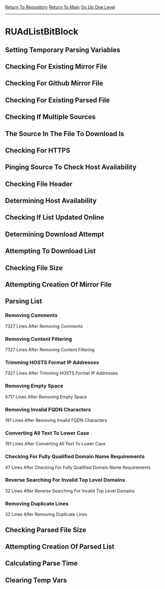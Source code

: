 [Return To Repository](https://github.com/deathbybandaid/piholeparser/)
[Return To Main](https://github.com/deathbybandaid/piholeparser/blob/master/RecentRunLogs/Mainlog.md)
[Go Up One Level](https://github.com/deathbybandaid/piholeparser/blob/master/RecentRunLogs/TopLevelScripts/30-Processing-External-Blacklists.md)
____________________________________
# RUAdListBitBlock
## Setting Temporary Parsing Variables
## Checking For Existing Mirror File
## Checking For Github Mirror File
## Checking For Existing Parsed File
## Checking If Multiple Sources
## The Source In The File To Download Is
## Checking For HTTPS
## Pinging Source To Check Host Availability
## Checking File Header
## Determining Host Availability
## Checking If List Updated Online
## Determining Download Attempt
## Attempting To Download List
## Checking File Size
## Attempting Creation Of Mirror File
## Parsing List
### Removing Comments
7327 Lines After Removing Comments
### Removing Content Filtering
7327 Lines After Removing Content Filtering
### Trimming HOSTS Format IP Addresses
7327 Lines After Trimming HOSTS Format IP Addresses
### Removing Empty Space
6717 Lines After Removing Empty Space
### Removing Invalid FQDN Characters
191 Lines After Removing Invalid FQDN Characters
### Converting All Text To Lower Case
191 Lines After Converting All Text To Lower Case
### Checking For Fully Qualified Domain Name Requirements
47 Lines After Checking For Fully Qualified Domain Name Requirements
### Reverse Searching For Invalid Top Level Domains
32 Lines After Reverse Searching For Invalid Top Level Domains
### Removing Duplicate Lines
32 Lines After Removing Duplicate Lines
## Checking Parsed File Size
## Attempting Creation Of Parsed List
## Calculating Parse Time
## Clearing Temp Vars
